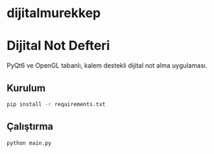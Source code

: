 # dijitalmurekkep
# Dijital Not Defteri

PyQt6 ve OpenGL tabanlı, kalem destekli dijital not alma uygulaması.

## Kurulum

```bash
pip install -r requirements.txt
```

## Çalıştırma

```bash
python main.py
``` 
